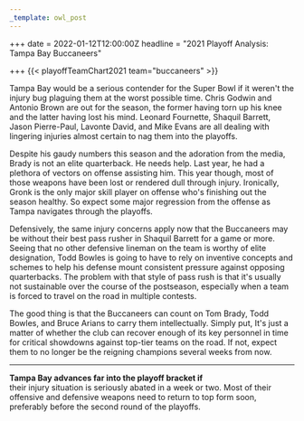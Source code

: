 ```yaml
---
_template: owl_post
---
```


+++
date = 2022-01-12T12:00:00Z
headline = "2021 Playoff Analysis: Tampa Bay Buccaneers"

+++
{{< playoffTeamChart2021 team="buccaneers" >}}

Tampa Bay would be a serious contender for the Super Bowl if it weren't the injury bug plaguing them at the worst possible time. Chris Godwin and Antonio Brown are out for the season, the former having torn up his knee and the latter having lost his mind. Leonard Fournette, Shaquil Barrett, Jason Pierre-Paul, Lavonte David, and Mike Evans are all dealing with lingering injuries almost certain to nag them into the playoffs.

Despite his gaudy numbers this season and the adoration from the media, Brady is not an elite quarterback. He needs help. Last year, he had a plethora of vectors on offense assisting him. This year though, most of those weapons have been lost or rendered dull through injury. Ironically, Gronk is the only major skill player on offense who's finishing out the season healthy. So expect some major regression from the offense as Tampa navigates through the playoffs.

Defensively, the same injury concerns apply now that the Buccaneers may be without their best pass rusher in Shaquil Barrett for a game or more. Seeing that no other defensive lineman on the team is worthy of elite designation, Todd Bowles is going to have to rely on inventive concepts and schemes to help his defense mount consistent pressure against opposing quarterbacks. The problem with that style of pass rush is that it's usually not sustainable over the course of the postseason, especially when a team is forced to travel on the road in multiple contests.

The good thing is that the Buccaneers can count on Tom Brady, Todd Bowles, and Bruce Arians to carry them intellectually. Simply put, It's just a matter of whether the club can recover enough of its key personnel in time for critical showdowns against top-tier teams on the road. If not, expect them to no longer be the reigning champions several weeks from now.

***

**Tampa Bay advances far into the playoff bracket if**  
their injury situation is seriously abated in a week or two. Most of their offensive and defensive weapons need to return to top form soon, preferably before the second round of the playoffs.
